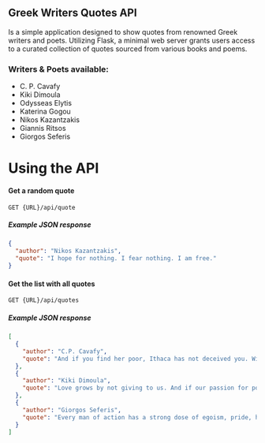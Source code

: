 ## Greek Writers Quotes API

Is a simple application designed to show quotes from renowned Greek writers and poets. Utilizing Flask, a minimal web server grants users access to a curated collection of quotes sourced from various books and poems.

### Writers & Poets available:

- C. P. Cavafy
- Kiki Dimoula
- Odysseas Elytis
- Katerina Gogou
- Nikos Kazantzakis
- Giannis Ritsos
- Giorgos Seferis

# Using the API

#### Get a random quote

```
GET {URL}/api/quote
```

##### Example JSON response

```json
{
  "author": "Nikos Kazantzakis",
  "quote": "I hope for nothing. I fear nothing. I am free."
}
```

#### Get the list with all quotes

```
GET {URL}/api/quotes
```

##### Example JSON response

```json
[
  {
    "author": "C.P. Cavafy",
    "quote": "And if you find her poor, Ithaca has not deceived you. Wise as you have become, with so much experience, you must already have understood what these Ithacas mean."
  },
  {
    "author": "Kiki Dimoula",
    "quote": "Love grows by not giving to us. And if our passion for poetry lives on and persists, it is because poetry offers us only its bits of lint."
  },
  {
    "author": "Giorgos Seferis",
    "quote": "Every man of action has a strong dose of egoism, pride, hardness, and cunning. But all those things will be regarded as high qualities if he can make them the means to achieve great ends."
  }
]
```

